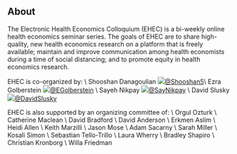 ## About

The Electronic Health Economics Colloquium (EHEC) is a bi-weekly online health economics seminar series. The goals of EHEC are to share high-quality, new health economics research on a platform that is freely available; maintain and improve communication among health economists during a time of social distancing; and to promote equity in health economics research.

EHEC is co-organized by: \\
Shooshan Danagoulian <img src="https://img.icons8.com/color/26/000000/twitter.png"/>[@Shooshan5](https://twitter.com/Shooshan5)\\
Ezra Golberstein <img src="https://img.icons8.com/color/26/000000/twitter.png"/>[@EGolberstein](https://twitter.com/EGolberstein) \\
Sayeh Nikpay <img src="https://img.icons8.com/color/26/000000/twitter.png"/>[@SayNikpay](https://twitter.com/SayNikpay) \\
David Slusky <img src="https://img.icons8.com/color/26/000000/twitter.png"/>[@DavidSlusky](https://twitter.com/DavidSlusky)


EHEC is also supported by an organizing committee of: \\
Orgul Ozturk  \\
Catherine Maclean  \\
David Bradford \\
David Anderson \\
Erkmen Aslim \\
Heidi Allen \\
Keith Marzilli \\
Jason Mose \\
Adam Sacarny  \\
Sarah Miller \\
Kosali Simon  \\
Sebastian Tello-Trillo \\
Laura Wherry \\
Bradley Shapiro \\
Christian Kronborg \\
Willa Friedman

<!-- <img src="https://img.icons8.com/color/26/000000/twitter.png"/> -->
